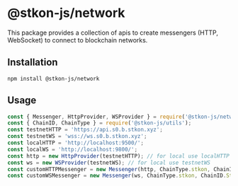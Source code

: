 # @stkon-js/network

This package provides a collection of apis to create messengers (HTTP, WebSocket) to connect to blockchain networks.

## Installation

```
npm install @stkon-js/network
```

## Usage

```javascript
const { Messenger, HttpProvider, WSProvider } = require('@stkon-js/network');
const { ChainID, ChainType } = require('@stkon-js/utils');
const testnetHTTP = 'https://api.s0.b.stkon.xyz';
const testnetWS = 'wss://ws.s0.b.stkon.xyz';
const localHTTP = 'http://localhost:9500/';
const localWS = 'http://localhost:9800/';
const http = new HttpProvider(testnetHTTP); // for local use localHTTP
const ws = new WSProvider(testnetWS); // for local use testnetWS
const customHTTPMessenger = new Messenger(http, ChainType.stkon, ChainID.StkTestnet); // for local ChainID.StkLocal
const customWSMessenger = new Messenger(ws, ChainType.stkon, ChainID.StkTestnet); // for local ChainID.StkLocal
```